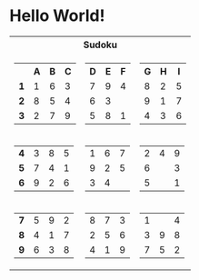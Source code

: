 <h1>Hello World!</h1>

<table class="grid">
    <tr>
        <th colspan="3">Sudoku</th>
    </tr>
    <tr>
        <td>
            <table class="subgrid0">
                <tr>
                    <th></th>
                    <th>A</th>
                    <th>B</th>
                    <th>C</th>
                </tr>
                <tr class="0">
                    <td><b>1</b></td>
                    <td class="0">1</td>
                    <td class="1">6</td>
                    <td class="2">3</td>
                </tr>
                <tr class="1">
                    <td><b>2</b></td>
                    <td class="0">8</td>
                    <td class="1">5</td>
                    <td class="2">4</td>
                </tr>
                <tr class="2">
                    <td><b>3</b></td>
                    <td class="0">2</td>
                    <td class="1">7</td>
                    <td class="2">9</td>
                </tr>
            </table>
        </td>
        <td>
            <table class="subgrid1">
                <tr>
                    <th>D</th>
                    <th>E</th>
                    <th>F</th>
                </tr>
                <tr class="0">
                    <td class="3">7</td>
                    <td class="4">9</td>
                    <td class="5">4</td>
                </tr>
                <tr class="1">
                    <td class="3">6</td>
                    <td class="4">3</td>
                    <td class="5"></td>
                </tr>
                <tr class="2">
                    <td class="3">5</td>
                    <td class="4">8</td>
                    <td class="5">1</td>
                </tr>
            </table>
        </td>
        <td>
            <table class="subgrid2">
                <tr>
                    <th>G</th>
                    <th>H</th>
                    <th>I</th>
                </tr>
                <tr class="0">
                    <td class="6">8</td>
                    <td class="7">2</td>
                    <td class="8">5</td>
                </tr>
                <tr class="1">
                    <td class="6">9</td>
                    <td class="7">1</td>
                    <td class="8">7</td>
                </tr>
                <tr class="2">
                    <td class="6">4</td>
                    <td class="7">3</td>
                    <td class="8">6</td>
                </tr>
            </table>
        </td>
    </tr>
    <tr>
        <td>
            <table class="subgrid3">
                <tr class="3">
                    <td><b>4</b></td>
                    <td class="0">3</td>
                    <td class="1">8</td>
                    <td class="2">5</td>
                </tr>
                <tr class="4">
                    <td><b>5</b></td>
                    <td class="0">7</td>
                    <td class="1">4</td>
                    <td class="2">1</td>
                </tr>
                <tr class="5">
                    <td><b>6</b></td>
                    <td class="0">9</td>
                    <td class="1">2</td>
                    <td class="2">6</td>
                </tr>
            </table>
        </td>
        <td>
            <table class="subgrid4">
                <tr class="3">
                    <td class="3">1</td>
                    <td class="4">6</td>
                    <td class="5">7</td>
                </tr>
                <tr class="4">
                    <td class="3">9</td>
                    <td class="4">2</td>
                    <td class="5">5</td>
                </tr>
                <tr class="5">
                    <td class="3">3</td>
                    <td class="4">4</td>
                    <td class="5"></td>
                </tr>
            </table>
        </td>
        <td>
            <table class="subgrid5">
                <tr class="3">
                    <td class="6">2</td>
                    <td class="7">4</td>
                    <td class="8">9</td>
                </tr>
                <tr class="4">
                    <td class="6">6</td>
                    <td class="7"></td>
                    <td class="8">3</td>
                </tr>
                <tr class="5">
                    <td class="6">5</td>
                    <td class="7"></td>
                    <td class="8">1</td>
                </tr>
            </table>
        </td>
    </tr>
    <tr>
        <td>
            <table class="subgrid6">
                <tr class="6">
                    <td><b>7</b></td>
                    <td class="0">5</td>
                    <td class="1">9</td>
                    <td class="2">2</td>
                </tr>
                <tr class="7">
                    <td><b>8</b></td>
                    <td class="0">4</td>
                    <td class="1">1</td>
                    <td class="2">7</td>
                </tr>
                <tr class="8">
                    <td><b>9</b></td>
                    <td class="0">6</td>
                    <td class="1">3</td>
                    <td class="2">8</td>
                </tr>
            </table>
        </td>
        <td>
            <table class="subgrid7">
                <tr class="6">
                    <td class="3">8</td>
                    <td class="4">7</td>
                    <td class="5">3</td>
                </tr>
                <tr class="7">
                    <td class="3">2</td>
                    <td class="4">5</td>
                    <td class="5">6</td>
                </tr>
                <tr class="8">
                    <td class="3">4</td>
                    <td class="4">1</td>
                    <td class="5">9</td>
                </tr>
            </table>
        </td>
        <td>
            <table class="subgrid8">
                <tr class="6">
                    <td class="6">1</td>
                    <td class="7"></td>
                    <td class="8">4</td>
                </tr>
                <tr class="7">
                    <td class="6">3</td>
                    <td class="7">9</td>
                    <td class="8">8</td>
                </tr>
                <tr class="8">
                    <td class="6">7</td>
                    <td class="7">5</td>
                    <td class="8">2</td>
                </tr>
            </table>
        </td>
    </tr>
</table>
